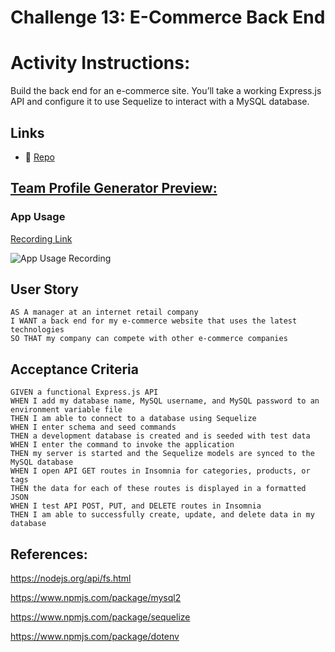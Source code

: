 # Challenge 13: E-Commerce Back End

# Activity Instructions:

Build the back end for an e-commerce site. You’ll take a working Express.js API and configure it to use Sequelize to interact with a MySQL database.

## Links

<!-- * 🌎 [Live Github Page](https://gallolopez1.github.io/.../) -->
* 💾 [Repo](https://github.com/gallolopez1/e-commerce-back-end)

## <u>Team Profile Generator Preview:</u>

### App Usage
[Recording Link](https://watch.screencastify.com/v/iB1I0XRVonbM4B8YUkXw)

![App Usage Recording](./assets/e-commerce-walkthrough.gif)

## User Story

```
AS A manager at an internet retail company
I WANT a back end for my e-commerce website that uses the latest technologies
SO THAT my company can compete with other e-commerce companies
```

## Acceptance Criteria

```
GIVEN a functional Express.js API
WHEN I add my database name, MySQL username, and MySQL password to an environment variable file
THEN I am able to connect to a database using Sequelize
WHEN I enter schema and seed commands
THEN a development database is created and is seeded with test data
WHEN I enter the command to invoke the application
THEN my server is started and the Sequelize models are synced to the MySQL database
WHEN I open API GET routes in Insomnia for categories, products, or tags
THEN the data for each of these routes is displayed in a formatted JSON
WHEN I test API POST, PUT, and DELETE routes in Insomnia
THEN I am able to successfully create, update, and delete data in my database
```
## References:
https://nodejs.org/api/fs.html

https://www.npmjs.com/package/mysql2

https://www.npmjs.com/package/sequelize

https://www.npmjs.com/package/dotenv
